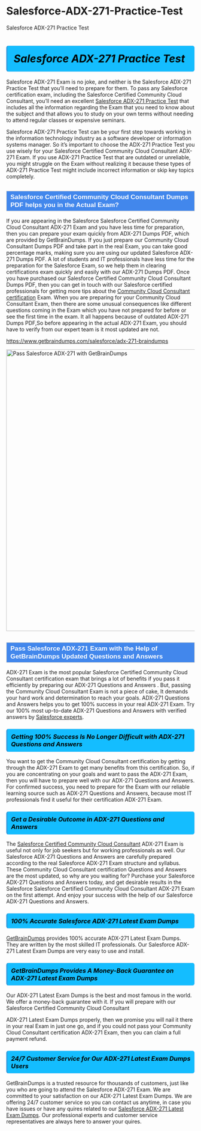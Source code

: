 # Salesforce-ADX-271-Practice-Test
Salesforce ADX-271 Practice Test
<h1><strong><span style="display: block; color: #000000; background: #14BDFF; border: 0.5px solid #AED6F1; border-left: 3px solid #3498DB; padding: .6em; border-radius: 6px;">                     <em>Salesforce ADX-271 <span class="exam_variation">Practice Test</span> </em>                </span></strong>            </h1>                        <p>Salesforce ADX-271 Exam is no joke, and neither is the Salesforce ADX-271 <span class="exam_variation">Practice Test</span> that you’ll need to prepare for them. To pass any Salesforce certification exam,             including the Salesforce Certified Community Cloud Consultant, you’ll need an excellent <a href="https://www.getbraindumps.com/salesforce/adx-271-braindumps">Salesforce ADX-271 <span class="exam_variation">Practice Test</span></a> that includes             all the information regarding the Exam that you need to know about the subject and that allows you to study on your own terms             without needing to attend regular classes or expensive seminars.</p>                        <p>Salesforce ADX-271 <span class="exam_variation">Practice Test</span> can be your first step towards working in the information technology industry as a software developer or             information systems manager. So it’s important to choose the ADX-271 <span class="exam_variation">Practice Test</span> you use wisely for your             Salesforce Certified Community Cloud Consultant ADX-271 Exam. If you use ADX-271 <span class="exam_variation">Practice Test</span>             that are outdated or unreliable, you might struggle on the Exam without realizing it because these types of ADX-271 <span class="exam_variation">Practice Test</span>             might include incorrect information or skip key topics completely.</p>                        <h2 style="background: #4287ec; border: 1px solid #cccccc; padding: 5px 10px;">                <span style="color: #ffffff;">                    <span style="font-size: 11pt;">                        <span style="line-height: normal;">                            <span style="font-family: Calibri,sans-serif;">                                <strong>                                    <span style="font-size: 13.0pt;">Salesforce Certified Community Cloud Consultant <span class="exam_variation2">Dumps PDF</span> helps you in the Actual Exam?</span>                                </strong>                            </span>                        </span>                    </span>                </span>            </h2>                        <p>If you are appearing in the Salesforce Salesforce Certified Community Cloud Consultant ADX-271 Exam and             you have less time for preparation, then you can prepare your exam quickly from ADX-271 <span class="exam_variation2">Dumps PDF</span>, which are provided by GetBrainDumps.             If you just prepare our Community Cloud Consultant <span class="exam_variation2">Dumps PDF</span> and take part in the real Exam, you can take good percentage marks, making sure you are             using our updated Salesforce ADX-271 <span class="exam_variation2">Dumps PDF</span>. A lot of students and IT professionals have less time for the preparation for the Salesforce Exam,             so we help them in clearing certifications exam quickly and easily with our ADX-271 <span class="exam_variation2">Dumps PDF</span>. Once you have purchased our             Salesforce Certified Community Cloud Consultant <span class="exam_variation2">Dumps PDF</span>, then you can get in touch with our             Salesforce certified professionals for getting more tips about the <a href="https://www.getbraindumps.com/salesforce/community-cloud-consultant-braindumps.html">Community Cloud Consultant certification</a> Exam. When you are preparing for your              Community Cloud Consultant Exam, then there are some unusual consequences like different questions coming in the Exam which you have not prepared            for before or see the first time in the exam. It all happens because of outdated ADX-271 <span class="exam_variation2">Dumps PDF</span>,So before appearing in the actual             ADX-271 Exam, you should have to verify from our expert team is it most updated are not.</p>                        <p><a href="https://www.getbraindumps.com/salesforce/adx-271-braindumps">https://www.getbraindumps.com/salesforce/adx-271-braindumps</a></p>                        <p><a href="https://www.getbraindumps.com/"><img src="https://www.getbraindumps.com/images/get-updated-exam-questions-with-discount-getbraindumps.jpg" class="postImage" alt="Pass Salesforce ADX-271 with GetBrainDumps" width="750"></a></p>                            <h2 style="background: #4287ec; border: 1px solid #cccccc; padding: 5px 10px;">                <span style="color: #ffffff;">                    <span style="font-size: 11pt;">                        <span style="line-height: normal;">                            <span style="font-family: Calibri,sans-serif;">                                <strong>                                    <span style="font-size: 13.0pt;">Pass Salesforce ADX-271 Exam with the Help of GetBrainDumps Updated <span class="exam_variation3">Questions and Answers</span></span>                                </strong>                            </span>                        </span>                    </span>                </span>            </h2>                        <p>ADX-271 Exam is the most popular Salesforce Certified Community Cloud Consultant certification exam that brings a             lot of benefits if you pass it efficiently by preparing our ADX-271 <span class="exam_variation3">Questions and Answers</span> . But, passing the Community Cloud Consultant Exam is not a piece of cake,             It demands your hard work and determination to reach your goals. ADX-271 <span class="exam_variation3">Questions and Answers</span> helps you to get 100% success in your real ADX-271 Exam.             Try our 100% most up-to-date ADX-271 <span class="exam_variation3">Questions and Answers</span> with verified answers by <a href="https://www.getbraindumps.com/salesforce-braindumps.html">Salesforce experts</a>.</p>                        <h3>                <strong>                    <span style="display: block; color: #000000; background: #14BDFF; border: 0.5px solid #AED6F1; border-left: 3px solid #3498DB; padding: .6em; border-radius: 6px;">                        <em>Getting 100% Success Is No Longer Difficult with ADX-271 <span class="exam_variation3">Questions and Answers</span></em>                    </span>                </strong>            </h3>                        <p>You want to get the Community Cloud Consultant certification by getting through the ADX-271 Exam to get many benefits from this certification.             So, if you are concentrating on your goals and want to pass the ADX-271 Exam, then you will have to prepare well with our ADX-271 <span class="exam_variation3">Questions and Answers</span>.             For confirmed success, you need to prepare for the Exam with our reliable learning source such as ADX-271 <span class="exam_variation3">Questions and Answers</span>, because most             IT professionals find it useful for their certification ADX-271 Exam.</p>                        <h3>                <strong>                    <span style="display: block; color: #000000; background: #14BDFF; border: 0.5px solid #AED6F1; border-left: 3px solid #3498DB; padding: .6em; border-radius: 6px;">                        <em>Get a Desirable Outcome in ADX-271 <span class="exam_variation3">Questions and Answers</span></em>                    </span>                </strong>            </h3>                        <p>The <a href="https://www.getbraindumps.com/salesforce/adx-271-braindumps">Salesforce Certified Community Cloud Consultant</a> ADX-271 Exam is useful not only for job seekers but             for working professionals as well. Our Salesforce ADX-271 <span class="exam_variation3">Questions and Answers</span> are carefully prepared according to the real Salesforce ADX-271 Exam structure and syllabus.             These Community Cloud Consultant certification <span class="exam_variation3">Questions and Answers</span> are the most updated, so why are you waiting for? Purchase your Salesforce ADX-271 <span class="exam_variation3">Questions and Answers</span> today,             and get desirable results in the Salesforce Salesforce Certified Community Cloud Consultant ADX-271 Exam on the first attempt.             And enjoy your success with the help of our Salesforce ADX-271 <span class="exam_variation3">Questions and Answers</span>.</p>                        <h3>                <strong>                    <span style="display: block; color: #000000; background: #14BDFF; border: 0.5px solid #AED6F1; border-left: 3px solid #3498DB; padding: .6em; border-radius: 6px;">                        <em>100% Accurate Salesforce ADX-271 <span class="exam_variation4">Latest Exam Dumps</span></em>                    </span>                </strong>            </h3>                        <p><a href="https://www.getbraindumps.com/">GetBrainDumps</a> provides 100% accurate ADX-271 <span class="exam_variation4">Latest Exam Dumps</span>. They are written by the most skilled IT professionals.             Our Salesforce ADX-271 <span class="exam_variation4">Latest Exam Dumps</span> are very easy to use and install.</p>                        <h3>                <strong>                    <span style="display: block; color: #000000; background: #14BDFF; border: 0.5px solid #AED6F1; border-left: 3px solid #3498DB; padding: .6em; border-radius: 6px;">                        <em>GetBrainDumps Provides A Money-Back Guarantee on  ADX-271 <span class="exam_variation4">Latest Exam Dumps</span></em>                    </span>                </strong>            </h3>                        <p>Our ADX-271 <span class="exam_variation4">Latest Exam Dumps</span> is the best and most famous in the world. We offer a money-back guarantee with it.             If you will prepare with our Salesforce Certified Community Cloud Consultant</p>            <p>ADX-271 <span class="exam_variation4">Latest Exam Dumps</span> properly, then we promise you will nail it there in your real Exam in just one go, and             if you could not pass your Community Cloud Consultant certification ADX-271 Exam, then you can claim a full payment refund.</p>                        <h3>                <strong>                    <span style="display: block; color: #000000; background: #14BDFF; border: 0.5px solid #AED6F1; border-left: 3px solid #3498DB; padding: .6em; border-radius: 6px;">                        <em>24/7 Customer Service for Our ADX-271 <span class="exam_variation4">Latest Exam Dumps</span> Users</em>                    </span>                </strong>            </h3>                        <p>GetBrainDumps is a trusted resource for thousands of customers, just like you who are going to attend the Salesforce ADX-271 Exam.             We are committed to your satisfaction on our ADX-271 <span class="exam_variation4">Latest Exam Dumps</span>. We are offering 24/7 customer service so you can contact us anytime,             in case you have issues or have any quires related to our <a href="https://www.getbraindumps.com/salesforce/adx-271-braindumps">Salesforce ADX-271 <span class="exam_variation4">Latest Exam Dumps</span></a>. Our professional experts and customer service             representatives are always here to answer your quires.</p>                    

